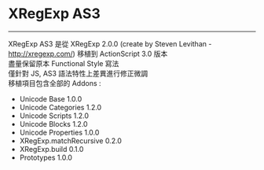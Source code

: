 ﻿# XRegExp AS3

***

XRegExp AS3 是從 XRegExp 2.0.0 (create by Steven Levithan - http://xregexp.com/) 移植到 ActionScript 3.0 版本  
盡量保留原本 Functional Style 寫法  
僅針對 JS, AS3 語法特性上差異進行修正微調  
移植項目包含全部的 Addons : 

* Unicode Base 1.0.0
* Unicode Categories 1.2.0
* Unicode Scripts 1.2.0
* Unicode Blocks 1.2.0
* Unicode Properties 1.0.0
* XRegExp.matchRecursive 0.2.0
* XRegExp.build 0.1.0
* Prototypes 1.0.0

